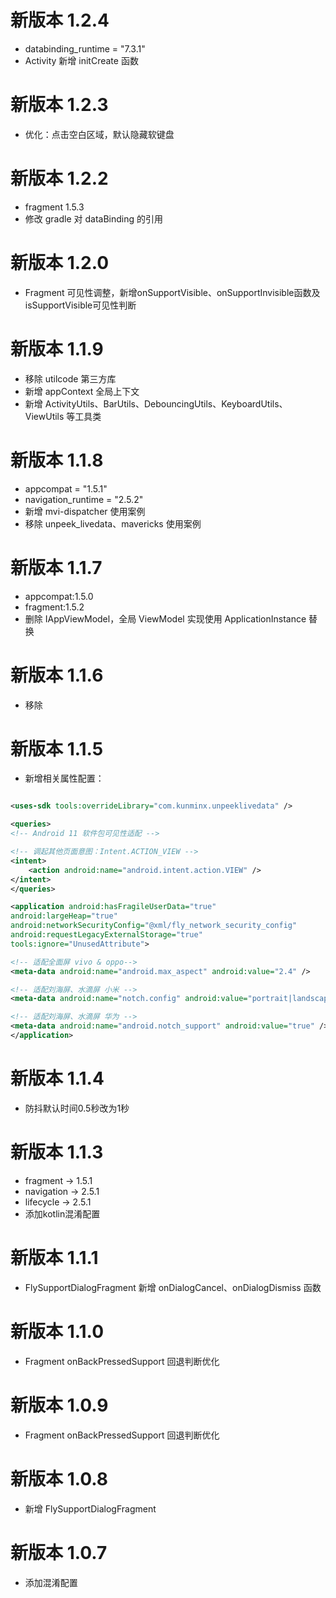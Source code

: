 # 新版本 1.2.4

* databinding_runtime = "7.3.1"
* Activity 新增 initCreate 函数

# 新版本 1.2.3

* 优化：点击空白区域，默认隐藏软键盘

# 新版本 1.2.2

* fragment 1.5.3
* 修改 gradle 对 dataBinding 的引用

# 新版本 1.2.0

* Fragment 可见性调整，新增onSupportVisible、onSupportInvisible函数及isSupportVisible可见性判断

# 新版本 1.1.9

* 移除 utilcode 第三方库
* 新增 appContext 全局上下文
* 新增 ActivityUtils、BarUtils、DebouncingUtils、KeyboardUtils、ViewUtils 等工具类

# 新版本 1.1.8

* appcompat = "1.5.1"
* navigation_runtime = "2.5.2"
* 新增 mvi-dispatcher 使用案例
* 移除 unpeek_livedata、mavericks 使用案例

# 新版本 1.1.7

* appcompat:1.5.0
* fragment:1.5.2
* 删除 IAppViewModel，全局 ViewModel 实现使用 ApplicationInstance 替换

# 新版本 1.1.6

* 移除 <uses-sdk tools:overrideLibrary="com.kunminx.unpeeklivedata" />

# 新版本 1.1.5

* 新增相关属性配置：

```xml

<uses-sdk tools:overrideLibrary="com.kunminx.unpeeklivedata" />

<queries>
<!-- Android 11 软件包可见性适配 -->

<!-- 调起其他页面意图：Intent.ACTION_VIEW -->
<intent>
    <action android:name="android.intent.action.VIEW" />
</intent>
</queries>

<application android:hasFragileUserData="true"
android:largeHeap="true"
android:networkSecurityConfig="@xml/fly_network_security_config"
android:requestLegacyExternalStorage="true"
tools:ignore="UnusedAttribute">

<!-- 适配全面屏 vivo & oppo-->
<meta-data android:name="android.max_aspect" android:value="2.4" />

<!-- 适配刘海屏、水滴屏 小米 -->
<meta-data android:name="notch.config" android:value="portrait|landscape" />

<!-- 适配刘海屏、水滴屏 华为 -->
<meta-data android:name="android.notch_support" android:value="true" />
</application>
```

# 新版本 1.1.4

* 防抖默认时间0.5秒改为1秒

# 新版本 1.1.3

* fragment → 1.5.1
* navigation → 2.5.1
* lifecycle → 2.5.1
* 添加kotlin混淆配置

# 新版本 1.1.1

* FlySupportDialogFragment 新增 onDialogCancel、onDialogDismiss 函数

# 新版本 1.1.0

* Fragment onBackPressedSupport 回退判断优化

# 新版本 1.0.9

* Fragment onBackPressedSupport 回退判断优化

# 新版本 1.0.8

* 新增 FlySupportDialogFragment

# 新版本 1.0.7

* 添加混淆配置